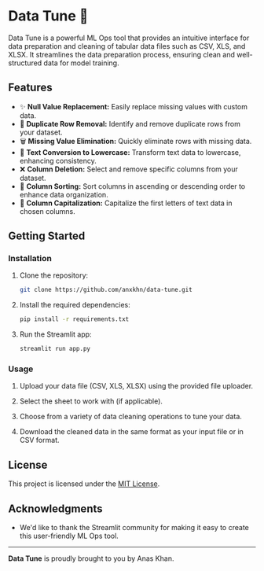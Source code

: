# Data Tune 🚀


Data Tune is a powerful ML Ops tool that provides an intuitive interface for data preparation and cleaning of tabular data files such as CSV, XLS, and XLSX. It streamlines the data preparation process, ensuring clean and well-structured data for model training.

## Features

- ✨ **Null Value Replacement:** Easily replace missing values with custom data.
- 🔄 **Duplicate Row Removal:** Identify and remove duplicate rows from your dataset.
- 🗑️ **Missing Value Elimination:** Quickly eliminate rows with missing data.
- 🔡 **Text Conversion to Lowercase:** Transform text data to lowercase, enhancing consistency.
- ❌ **Column Deletion:** Select and remove specific columns from your dataset.
- 🔀 **Column Sorting:** Sort columns in ascending or descending order to enhance data organization.
- 📝 **Column Capitalization:** Capitalize the first letters of text data in chosen columns.

## Getting Started

### Installation

1. Clone the repository:

   ```sh
   git clone https://github.com/anxkhn/data-tune.git
   ```

2. Install the required dependencies:

   ```sh
   pip install -r requirements.txt
   ```

3. Run the Streamlit app:

   ```sh
   streamlit run app.py
   ```

### Usage

1. Upload your data file (CSV, XLS, XLSX) using the provided file uploader.

2. Select the sheet to work with (if applicable).

3. Choose from a variety of data cleaning operations to tune your data.

4. Download the cleaned data in the same format as your input file or in CSV format.


## License

This project is licensed under the [MIT License](LICENSE).

## Acknowledgments

- We'd like to thank the Streamlit community for making it easy to create this user-friendly ML Ops tool.

---

**Data Tune** is proudly brought to you by Anas Khan.
```
